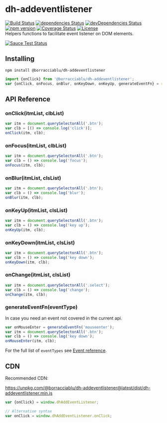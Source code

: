 # dh-addeventlistener
[![Build Status](https://github.com/borracciaBlu/dh-addeventlistener/workflows/build-test/badge.svg)](https://github.com/borracciaBlu/dh-addeventlistener/actions?query=workflow%3Abuild-test)
[![dependencies Status](https://david-dm.org/borracciaBlu/dh-addeventlistener/status.svg)](https://david-dm.org/borracciaBlu/dh-addeventlistener)
[![devDependencies Status](https://david-dm.org/borracciaBlu/dh-addeventlistener/dev-status.svg)](https://david-dm.org/borracciaBlu/dh-addeventlistener?type=dev)
[![npm version](https://badge.fury.io/js/%40borracciablu%2Fdh-addeventlistener.svg)](https://badge.fury.io/js/%40borracciablu%2Fdh-addeventlistener)
[![Coverage Status](https://coveralls.io/repos/github/borracciaBlu/dh-addeventlistener/badge.svg?branch=master)](https://coveralls.io/github/borracciaBlu/dh-addeventlistener?branch=master)
[![License](https://img.shields.io/badge/License-BSD%203--Clause-blue.svg)](https://opensource.org/licenses/BSD-3-Clause)  
Helpers functions to facilitate event listener on DOM elements.

[![Sauce Test Status](https://saucelabs.com/browser-matrix/borracciaBlu-dh-addeventlistener.svg)](https://saucelabs.com/u/borracciaBlu-dh-addeventlistener)

## Installing

`npm install @borracciablu/dh-addeventlistener`

```js
import {onClick} from '@borracciablu/dh-addeventlistener';
var {onClick, onFocus, onBlur, onKeyDown, onKeyUp, generateEventFn} = require('@borracciablu/dh-addeventlistener');
```

## API Reference

### onClick(itmList, clbList)
```js
var itm = document.querySelectorAll('.btn');
var clb = [() => console.log('click')];
onClick(itm, clb);
 ```

### onFocus(itmList, clbList)
```js
var itm = document.querySelectorAll('.btn');
var clb = () => console.log('focus');
onFocus(itm, clb);
 ```

### onBlur(itmList, clsList)
```js
var itm = document.querySelectorAll('.btn');
var clb = () => console.log('blur');
onBlur(itm, clb);
```

### onKeyUp(itmList, clsList)
```js
var itm = document.querySelectorAll('.btn');
var clb = () => console.log('key up');
onKeyUp(itm, clb);
```

### onKeyDown(itmList, clsList)
```js
var itm = document.querySelectorAll('.btn');
var clb = () => console.log('key down');
onKeyDown(itm, clb);
```

### onChange(itmList, clsList)
```js
var itm = document.querySelectorAll('.select');
var clb = () => console.log('change');
onChange(itm, clb);
```

### generateEventFn(eventType) 
In case you need an event not covered in the current api.

```js
var onMouseEnter = generateEventFn('mouseenter');
var itm = document.querySelectorAll('.btn');
var clb = () => console.log('key down');
onMouseEnter(itm, clb);
```

For the full list of `eventTypes` see [Event reference](https://developer.mozilla.org/en-US/docs/Web/Events).


## CDN
Recommended CDN:

https://unpkg.com/@borracciablu/dh-addeventlistener@latest/dist/dh-addeventlistener.min.js

```js
var {onClick} = window.dhAddEventListener;

// Alternative syntax
var onClick = window.dhAddEventListener.onClick;
```